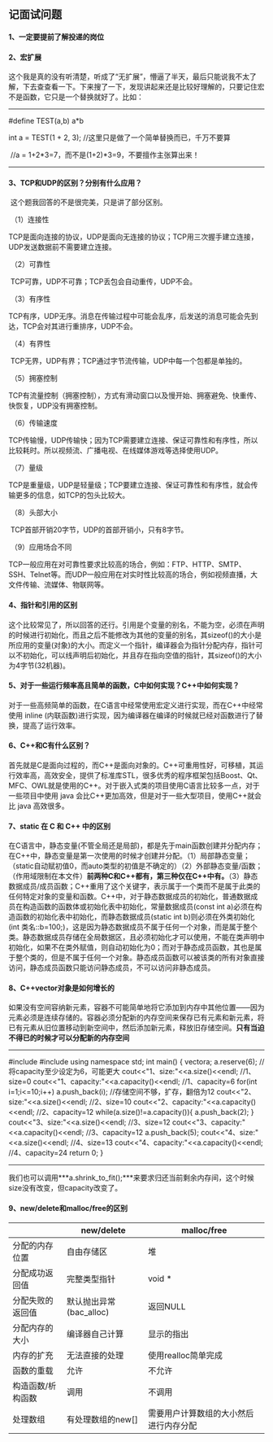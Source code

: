 

## 记面试问题

#### 1、一定要提前了解投递的岗位

#### 2、宏扩展

  这个我是真的没有听清楚，听成了“无扩展”，懵逼了半天，最后只能说我不太了解，下去查查看一下。下来搜了一下，发现讲起来还是比较好理解的，只要记住宏不是函数，它只是一个替换就好了。比如：

***

#define TEST(a,b) a*b

int a = TEST(1 + 2, 3);      //这里只是做了一个简单替换而已，千万不要算

​										//a = 1+2*3=7，而不是(1+2)\*3=9，不要擅作主张算出来！

***



#### 3、TCP和UDP的区别？分别有什么应用？

​	这个题我回答的不是很完美，只是讲了部分区别。

​	（1）连接性

​			TCP是面向连接的协议，UDP是面向无连接的协议；TCP用三次握手建立连接，UDP发送数据前不需要建立连接。

​	（2）可靠性

​			TCP可靠，UDP不可靠；TCP丢包会自动重传，UDP不会。

​	（3）有序性

​			TCP有序，UDP无序。消息在传输过程中可能会乱序，后发送的消息可能会先到达，TCP会对其进行重排序，UDP不会。

​	（4）有界性

​			TCP无界，UDP有界；TCP通过字节流传输，UDP中每一个包都是单独的。

​	（5）拥塞控制

​			TCP有流量控制（拥塞控制），方式有滑动窗口以及慢开始、拥塞避免、快重传、快恢复，UDP没有拥塞控制。

​	（6）传输速度

​			TCP传输慢，UDP传输快；因为TCP需要建立连接、保证可靠性和有序性，所以比较耗时。所以视频流、广播电视、在线媒体游戏等选择使用UDP。

​	（7）量级

​			TCP是重量级，UDP是轻量级；TCP要建立连接、保证可靠性和有序性，就会传输更多的信息，如TCP的包头比较大。

​	（8）头部大小

​			TCP首部开销20字节，UDP的首部开销小，只有8字节。

​	（9）应用场合不同

​			TCP一般应用在对可靠性要求比较高的场合，例如：FTP、HTTP、SMTP、SSH、Telnet等。而UDP一般应用在对实时性比较高的场合，例如视频直播，大文件传输、流媒体、物联网等。

#### 4、指针和引用的区别

​	这个比较常见了，所以回答的还行。引用是个变量的别名，不能为空，必须在声明的时候进行初始化，而且之后不能修改为其他的变量的别名，其sizeof()的大小是所应用的变量(对象)的大小。而定义一个指针，编译器会为指针分配内存，指针可以不初始化，可以线声明后初始化，并且存在指向空值的指针，其sizeof()的大小为4字节(32机器)。

#### 5、对于一些运行频率高且简单的函数，C中如何实现？C++中如何实现？

​	对于一些高频简单的函数，在C语言中经常使用宏定义进行实现，而在C++中经常使用 inline (内联函数)进行实现，因为编译器在编译的时候就已经对函数进行了替换，提高了运行效率。

#### 6、C++和C有什么区别？

​	首先就是C是面向过程的，而C++是面向对象的。C++可重用性好，可移植，其运行效率高，高效安全，提供了标准库STL，很多优秀的程序框架包括Boost、Qt、MFC、OWL就是使用的C++。对于嵌入式类的项目使用C语言比较多一点，对于一些项目中使用 java 会比C++更加高效，但是对于一些大型项目，使用C++就会比 java 高效很多。

#### 7、static 在 C 和 C++ 中的区别

​    在C语言中，静态变量(不管全局还是局部)，都是先于main函数创建并分配内存；在C++中，静态变量是第一次使用的时候才创建并分配。（1）局部静态变量；（static自动赋初值0，而auto类型的初值是不确定的）（2）外部静态变量/函数；（作用域限制在本文件）**前两种C和C++都有，第三种仅在C++中有。**（3）静态数据成员/成员函数；C++重用了这个关键字，表示属于一个类而不是属于此类的任何特定对象的变量和函数。C++中，对于静态数据成员的初始化，普通数据成员在构造函数的函数体或初始化表中初始化，常量数据成员(const int a)必须在构造函数的初始化表中初始化，而静态数据成员(static int b)则必须在外类初始化(int 类名::b=100;)，这是因为静态数据成员不属于任何一个对象，而是属于整个类。静态数据成员存储在全局数据区，且必须初始化才可以使用，不能在类声明中初始化，如果不在类外赋值，则自动初始化为0；而对于静态成员函数，其也是属于整个类的，但是不属于任何一个对象。静态成员函数可以被该类的所有对象直接访问，静态成员函数只能访问静态成员，不可以访问非静态成员。

#### 8、C++vector对象是如何增长的

如果没有空间容纳新元素，容器不可能简单地将它添加到内存中其他位置——因为元素必须是连续存储的。容器必须分配新的内存空间来保存已有元素和新元素，将已有元素从旧位置移动到新空间中，然后添加新元素，释放旧存储空间。**只有当迫不得已的时候才可以分配新的内存空间**

***

#include<iostream>
#include<vector>
using namespace std;
int main()
{
    vector<int>a;
    a.reserve(6);																	//将capacity至少设定为6，可能更大
    cout<<"1、size:"<<a.size()<<endl;									//1、size=0
    cout<<"1、capacity:"<<a.capacity()<<endl;					  //1、capacity=6
    for(int i=1;i<=10;i++)
        a.push_back(i);															//存储空间不够，扩存，翻倍为12
    cout<<"2、size:"<<a.size()<<endl;									//2、size=10
    cout<<"2、capacity:"<<a.capacity()<<endl;					  //2、capacity=12
    while(a.size()!=a.capacity()){
        a.push_back(2);
    }
    cout<<"3、size:"<<a.size()<<endl;									//3、size=12
    cout<<"3、capacity:"<<a.capacity()<<endl;					  //3、capacity=12
    a.push_back(5);
    cout<<"4、size:"<<a.size()<<endl;									//4、size=13
    cout<<"4、capacity:"<<a.capacity()<<endl;					  //4、capacity=24
    return 0;
}

***

我们也可以调用***a.shrink_to_fit();***来要求归还当前剩余内存间，这个时候size没有改变，但capacity改变了。

#### 9、new/delete和malloc/free的区别

|                   | new/delete              | malloc/free                            |
| :---------------- | ----------------------- | -------------------------------------- |
| 分配的内存位置    | 自由存储区              | 堆                                     |
| 分配成功返回值    | 完整类型指针            | void *                                 |
| 分配失败的返回值  | 默认抛出异常(bac_alloc) | 返回NULL                               |
| 分配内存的大小    | 编译器自己计算          | 显示的指出                             |
| 内存的扩充        | 无法直接的处理          | 使用realloc简单完成                    |
| 函数的重载        | 允许                    | 不允许                                 |
| 构造函数/析构函数 | 调用                    | 不调用                                 |
| 处理数组          | 有处理数组的new[]       | 需要用户计算数组的大小然后进行内存分配 |

​	

​     





